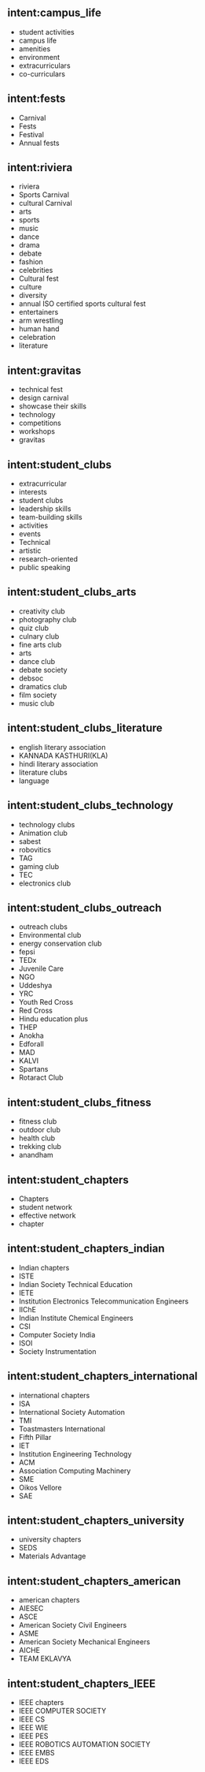 ## intent:campus_life
- student activities
- campus life
- amenities
- environment
- extracurriculars
- co-curriculars

<!--start fests-->
## intent:fests
- Carnival
- Fests
- Festival
- Annual fests
 
## intent:riviera
- riviera
- Sports Carnival
- cultural Carnival
- arts
- sports
- music
- dance
- drama
- debate
- fashion
- celebrities
- Cultural fest
- culture
- diversity
- annual ISO certified sports cultural fest
- entertainers
- arm wrestling
- human hand
- celebration 
- literature

## intent:gravitas
- technical fest
- design carnival
- showcase their skills 
- technology
- competitions
- workshops
- gravitas

<!--end fests-->

<!--start clubs-->

## intent:student_clubs
- extracurricular
- interests
- student clubs
- leadership skills
- team-building skills
- activities
- events
- Technical
- artistic
- research-oriented
- public speaking

## intent:student_clubs_arts
- creativity club
- photography club
- quiz club
- culnary club
- fine arts club
- arts
- dance club
- debate society
- debsoc
- dramatics club
- film society
- music club

## intent:student_clubs_literature
- english literary association
- KANNADA KASTHURI(KLA)
- hindi literary association
- literature clubs
- language

## intent:student_clubs_technology
- technology clubs
- Animation club
- sabest
- robovitics
- TAG
- gaming club
- TEC
- electronics club

## intent:student_clubs_outreach
- outreach clubs
- Environmental club
- energy conservation club
- fepsi
- TEDx
- Juvenile Care
- NGO
- Uddeshya
- YRC
- Youth Red Cross
- Red Cross
- Hindu education plus
- THEP
- Anokha
- Edforall
- MAD 
- KALVI
- Spartans
- Rotaract Club

## intent:student_clubs_fitness
- fitness club
- outdoor club
- health club
- trekking club
- anandham

<!--end clubs-->

<!--start chapters-->
## intent:student_chapters
- Chapters
- student network 
- effective network
- chapter


## intent:student_chapters_indian
- Indian chapters
- ISTE
- Indian Society Technical Education
- IETE
- Institution Electronics Telecommunication Engineers
- IIChE
- Indian Institute Chemical Engineers
- CSI
- Computer Society India
- ISOI
- Society Instrumentation

## intent:student_chapters_international
- international chapters
- ISA
- International Society Automation
- TMI
- Toastmasters International
- Fifth Pillar
- IET
- Institution Engineering Technology
- ACM
- Association Computing Machinery
- SME
- Oikos Vellore
- SAE 

## intent:student_chapters_university
- university chapters
- SEDS
- Materials Advantage

## intent:student_chapters_american 
- american chapters
- AIESEC
- ASCE
- American Society Civil Engineers
- ASME
- American Society Mechanical Engineers
- AICHE
- TEAM EKLAVYA

## intent:student_chapters_IEEE
- IEEE chapters
- IEEE COMPUTER SOCIETY
- IEEE CS
- IEEE WIE
- IEEE PES
- IEEE ROBOTICS AUTOMATION SOCIETY
- IEEE EMBS
- IEEE EDS

<!--end chapters-->







<!--end fests-->
<!--end fests-->
<!--end fests-->
<!--end fests-->
<!--end fests-->
<!--
## intent:clubs

## intent:chapters

## intent:startups

## intent:sports

## intent:hostels

## intent:health_services

## intent:other_amenities
-->